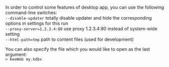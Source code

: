 In order to control some features of desktop app, you can use the following command-line switches:  
`--disable-updater` totally disable updater and hide the corresponding options in settings for this run  
`--proxy-server=1.2.3.4:80` use proxy 1.2.3.4:80 instead of system-wide setting  
`--html-path=tmp` path to content files (used for development)  

You can also specify the file which you would like to open as the last argument:  
`> KeeWeb my.kdbx`